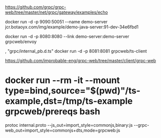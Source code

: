 
https://github.com/grpc/grpc-web/tree/master/net/grpc/gateway/examples/echo


docker run -d -p 9090:50051 --name demo-server jcr.botaoyx.com/img/example/demo-java-server:91-dev-34e6fbd1 

docker run -d -p 8080:8080 --link demo-server:demo-server grpcweb/envoy


,
"grpc/internal_pb.d.ts"
docker run -d -p 8081:8081 grpcweb/ts-client



https://github.com/improbable-eng/grpc-web/tree/master/client/grpc-web


# docker run --rm -it --mount type=bind,source="$(pwd)"/ts-example,dst=/tmp/ts-example grpcweb/prereqs bash
protoc internal.proto  --js_out=import_style=commonjs,binary:js --grpc-web_out=import_style=commonjs+dts,mode=grpcweb:js